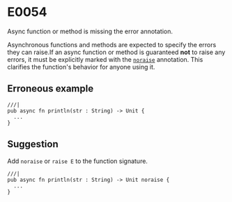 # E0054

Async function or method is missing the error annotation.

Asynchronous functions and methods are expected to specify the errors they can
raise.If an async function or method is guaranteed **not** to raise any errors,
it must be explicitly marked with the
[`noraise`](../error-handling.md#throwing-errors) annotation. This
clarifies the function's behavior for anyone using it.

## Erroneous example

```moonbit
///|
pub async fn println(str : String) -> Unit {
  ...
}
```

## Suggestion

Add `noraise` or `raise E` to the function signature.

```moonbit
///|
pub async fn println(str : String) -> Unit noraise {
  ...
}
```
